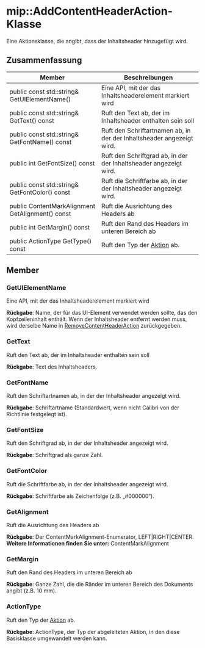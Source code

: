 # <a name="class-mipaddcontentheaderaction"></a>mip::AddContentHeaderAction-Klasse 
Eine Aktionsklasse, die angibt, dass der Inhaltsheader hinzugefügt wird.
  
## <a name="summary"></a>Zusammenfassung
 Member                        | Beschreibungen                                
--------------------------------|---------------------------------------------
 public const std::string& GetUIElementName()  |  Eine API, mit der das Inhaltsheaderelement markiert wird
 public const std::string& GetText() const  |  Ruft den Text ab, der im Inhaltsheader enthalten sein soll
 public const std::string& GetFontName() const  |  Ruft den Schriftartnamen ab, in der der Inhaltsheader angezeigt wird.
 public int GetFontSize() const  |  Ruft den Schriftgrad ab, in der der Inhaltsheader angezeigt wird.
 public const std::string& GetFontColor() const  |  Ruft die Schriftfarbe ab, in der der Inhaltsheader angezeigt wird.
 public ContentMarkAlignment GetAlignment() const  |  Ruft die Ausrichtung des Headers ab
 public int GetMargin() const  |  Ruft den Rand des Headers im unteren Bereich ab
 public ActionType GetType() const  |  Ruft den Typ der [Aktion](class_mip_action.md) ab.
  
## <a name="members"></a>Member
  
### <a name="getuielementname"></a>GetUIElementName
Eine API, mit der das Inhaltsheaderelement markiert wird

  
**Rückgabe**: Name, der für das UI-Element verwendet werden sollte, das den Kopfzeileninhalt enthält. Wenn der Inhaltsheader entfernt werden muss, wird derselbe Name in [RemoveContentHeaderAction](class_mip_removecontentheaderaction.md) zurückgegeben.
  
### <a name="gettext"></a>GetText
Ruft den Text ab, der im Inhaltsheader enthalten sein soll

  
**Rückgabe**: Text des Inhaltsheaders.
  
### <a name="getfontname"></a>GetFontName
Ruft den Schriftartnamen ab, in der der Inhaltsheader angezeigt wird.

  
**Rückgabe**: Schriftartname (Standardwert, wenn nicht Calibri von der Richtlinie festgelegt ist).
  
### <a name="getfontsize"></a>GetFontSize
Ruft den Schriftgrad ab, in der der Inhaltsheader angezeigt wird.

  
**Rückgabe**: Schriftgrad als ganze Zahl.
  
### <a name="getfontcolor"></a>GetFontColor
Ruft die Schriftfarbe ab, in der der Inhaltsheader angezeigt wird.

  
**Rückgabe**: Schriftfarbe als Zeichenfolge (z.B. „#000000“).
  
### <a name="getalignment"></a>GetAlignment
Ruft die Ausrichtung des Headers ab

  
**Rückgabe**: Der ContentMarkAlignment-Enumerator, LEFT|RIGHT|CENTER. 
**Weitere Informationen finden Sie unter:** ContentMarkAlignment
  
### <a name="getmargin"></a>GetMargin
Ruft den Rand des Headers im unteren Bereich ab

  
**Rückgabe**: Ganze Zahl, die die Ränder im unteren Bereich des Dokuments angibt (z.B. 10 mm).
  
### <a name="actiontype"></a>ActionType
Ruft den Typ der [Aktion](class_mip_action.md) ab.

  
**Rückgabe**: ActionType, der Typ der abgeleiteten Aktion, in den diese Basisklasse umgewandelt werden kann.